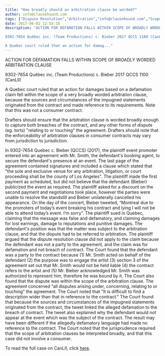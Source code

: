 ```yaml
---
title: "How broadly should an arbitration clause be worded?"
author: info@clausehound.com
tags: ["Dispute Resolution","Arbitration","info@clausehound.com","Scope"]
date: 2017-06-02 12:55:15
description: "ACTION FOR DEFAMATION FALLS WITHIN SCOPE OF BROADLY WORDED ARBITRATION CLAUSE

9302-7654 Québec inc. (Team Productions) c. Bieber 2017 QCCS 1100 (CanLII)

A Quebec court ruled that an action for damag..."
---
```


ACTION FOR DEFAMATION FALLS WITHIN SCOPE OF BROADLY WORDED ARBITRATION CLAUSE

9302-7654 Québec inc. (Team Productions) c. Bieber 2017 QCCS 1100 (CanLII)

A Quebec court ruled that an action for damages based on a defamation claim fell within the scope of a very broadly worded arbitration clause, because the sources and circumstances of the impugned statements originated from the contract and made reference to its requirements. Note that this was not a consumer contract.

Drafters should ensure that the arbitration clause is worded broadly enough to capture both breaches of the contract, and any other forms of dispute (eg. torts) "relating to or touching" the agreement. Drafters should note that the enforceability of arbitration clauses in consumer contracts may vary from jurisdiction to jurisdiction.

In 9302-7654 Quebec c. Bieber (QCCS) (2017), the plaintiff event promoter entered into an agreement with Mr. Smith, the defendant's booking agent, to secure the defendant's presence at an event. The last page of the agreement contained signatures and included a clause which stated that "the sole and exclusive venue for any arbitration, litigation, or court proceeding shall be the county of Los Angeles". The plaintiff made the first payment as scheduled, but did not believe that the defendant (Bieber) publicized the event as required. The plaintiff asked for a discount on the second payment and negotiations took place, however the parties were unable to resolve the standstill and Bieber unilaterally cancelled his appearance. On the day of the concert, Bieber tweeted, “Montreal due to the promoters of today’s event breaking his contract and lying I will not be able to attend today’s event. I’m sorry”. The plaintiff sued in Quebec, claiming that the message was false and defamatory, and claiming damages for lost earnings, damage to reputations and punitive damages. The defendant's position was that the matter was subject to the arbitration clause, and that the dispute had to be referred to arbitration. The plaintiff argued that the dispute resolution clause did not apply to the claim because the defendant was not a party to the agreement, and the claim was for defamation and not breach of contract.
The Court found that the defendant was a party to the contract because (1) Mr. Smith acted on behalf of the defendant (2) the purpose was to engage the artist (3) section 3 of the agreement set out that Mr. Smith would not be held liable (4) the contract refers to the artist and (5) Mr. Bieber acknowledged Mr. Smith was authorized to represent him, therefore he was bound by it. The Court also found that the dispute was within the scope of the arbitration clause. The agreement concerned “all disputes arising under, concerning, relating to or touching” the agreement. The Court noted that "It is difficult to find a description wider than that in reference to the contract." The Court found that because the sources and circumstances of the impugned statements originated from the contract, the tweet linked the alleged defamation to the breach of contract. The tweet also explained why the defendant would not appear at the event which was the subject of the contract. The result may have been different if the allegedly defamatory language had made no reference to the contract. The Court noted that the jurisprudence required that the scope of arbitration clauses be interpreted broadly, and that this case did not involve a consumer.

To read the full case on CanLII, click [here](http://canlii.ca/t/h2tsd).